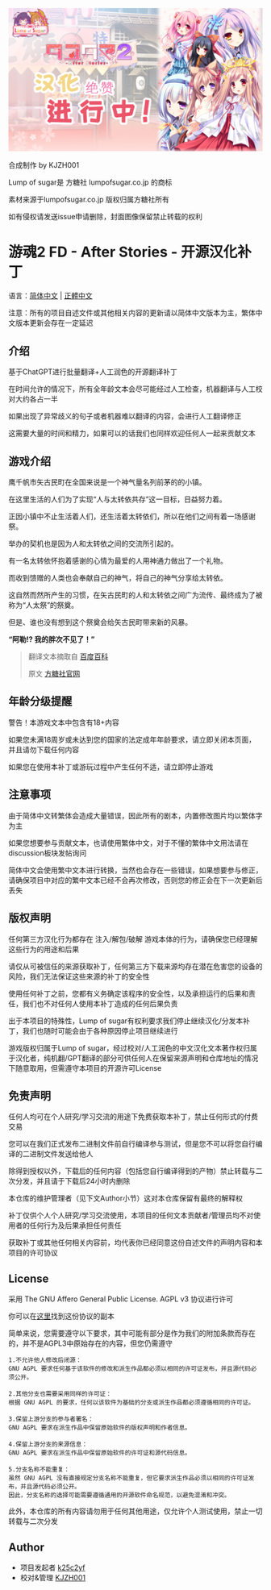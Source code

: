 ![封面](cover%20by%20KJZH001.png)

合成制作 by KJZH001

Lump of sugar是 方糖社 lumpofsugar.co.jp 的商标

素材来源于lumpofsugar.co.jp 版权归属方糖社所有

如有侵权请发送issue申请删除，封面图像保留禁止转载的权利

# 游魂2 FD - After Stories -  开源汉化补丁

语言：[简体中文](readme.md) | [正體中文](readme_zh-TW.md)

注意：所有的项目自述文件或其他相关内容的更新请以简体中文版本为主，繁体中文版本更新会存在一定延迟

## 介绍

基于ChatGPT进行批量翻译+人工润色的开源翻译补丁

在时间允许的情况下，所有全年龄文本会尽可能经过人工检查，机器翻译与人工校对大约各占一半

如果出现了异常歧义的句子或者机器难以翻译的内容，会进行人工翻译修正

这需要大量的时间和精力，如果可以的话我们也同样欢迎任何人一起来贡献文本


## 游戏介绍

鹰千帆市矢古民町在全国来说是一个神气量名列前茅的的小镇。

在这里生活的人们为了实现“人与太转依共存”这一目标，日益努力着。

正因小镇中不止生活着人们，还生活着太转依们，所以在他们之间有着一场感谢祭。

举办的契机也是因为人和太转依之间的交流所引起的。

有一名太转依怀抱着感谢的心情为最爱的人用神通力做出了一个礼物。

而收到馈赠的人类也会奉献自己的神气，将自己的神气分享给太转依。

这自然而然所产生的习惯，在矢古民町的人和太转依之间广为流传、最终成为了被称为“人太祭”的祭奠。

但是、谁也没有想到这个祭奠会给矢古民町带来新的风暴。

**“阿勒!? 我的胖次不见了！”**

> 翻译文本摘取自 [百度百科](https://baike.baidu.com/item/%E6%B8%B8%E9%AD%822%20-After%20Stories-/23558247#reference-4-24079605-wrap)
> 
> 原文 [方糖社官网](https://www.lumpofsugar.co.jp/product/tayutama2_as/story/index.html)

## 年龄分级提醒

警告！本游戏文本中包含有18+内容

如果您未满18周岁或未达到您的国家的法定成年年龄要求，请立即关闭本页面，并且请勿下载任何内容

如果您在使用本补丁或游玩过程中产生任何不适，请立即停止游戏

## 注意事项

由于简体中文转繁体会造成大量错误，因此所有的剧本，内置修改图片均以繁体字为主

如果您想要参与贡献文本，也请使用繁体中文，对于不懂的繁体中文用法请在discussion板块发帖询问

简体中文会使用繁中文本进行转换，当然也会存在一些错误，如果想要参与修正，请确保项目中对应的繁中文本已经不会再次修改，否则您的修正会在下一次更新后丢失

## 版权声明

任何第三方汉化行为都存在 注入/解包/破解 游戏本体的行为，请确保您已经理解这些行为的用途和后果

请仅从可被信任的来源获取补丁，任何第三方下载来源均存在潜在危害您的设备的风险，我们无法保证这些来源的补丁的安全性

使用任何补丁之前，您都有义务确定该程序的安全性，以及承担运行的后果和责任，我们也不对任何人使用本补丁造成的任何后果负责

出于本项目的特殊性，Lump of sugar有权利要求我们停止继续汉化/分发本补丁，我们也随时可能会由于各种原因停止项目继续进行

游戏版权归属于Lump of sugar，经过校对/人工润色的中文汉化文本著作权归属于汉化者，纯机翻/GPT翻译的部分可供任何人在保留来源声明和仓库地址的情况下随意取用，但需遵守本项目的开源许可License

## 免责声明

任何人均可在个人研究/学习交流的用途下免费获取本补丁，禁止任何形式的付费交易

您可以在我们正式发布二进制文件前自行编译参与测试，但是您不可以将您自行编译的二进制文件发送给他人

除得到授权以外，下载后的任何内容（包括您自行编译得到的产物）禁止转载与二次分发，并且请于下载后24小时内删除

本仓库的维护管理者（见下文Author小节）这对本仓库保留有最终的解释权

补丁仅供个人个人研究/学习交流使用，本项目的任何文本贡献者/管理员均不对使用者的任何行为及后果承担任何责任

获取补丁或其他任何相关内容前，均代表你已经同意这份自述文件的声明内容和本项目的许可协议

## License

采用 The GNU Affero General Public License. AGPL v3 协议进行许可

你可以在[这里](LICENSE)找到这份协议的副本

简单来说，您需要遵守以下要求，其中可能有部分是作为我们的附加条款而存在的，并不是AGPL3中原始存在的内容，但您仍需遵守

```
1.不允许他人修改后闭源：
GNU AGPL 要求任何基于该软件的修改和派生作品都必须以相同的许可证发布，并且源代码必须公开。

2.其他分支也需要采用同样的许可证：
根据 GNU AGPL 的要求，任何以该软件为基础的分支或派生作品都必须遵循相同的许可证。

3.保留上游分支的参与者署名：
GNU AGPL 要求在派生作品中保留原始软件的版权声明和作者信息。

4.保留上游分支的来源信息：
GNU AGPL 要求在派生作品中保留原始软件的许可证和源代码信息。

5.分支名称不能重复：
虽然 GNU AGPL 没有直接规定分支名称不能重复，但它要求派生作品必须以相同的许可证发布，并且源代码必须公开。
因此，分支名称的选择可能需要遵循通用的开源软件命名规范，以避免混淆和冲突。
```

此外，本仓库的所有内容请勿用于任何其他用途，仅允许个人测试使用，禁止一切转载与二次分发

## Author

- 项目发起者 [k25c2yf](https://github.com/k25c2yf)
- 校对&管理 [KJZH001](https://github.com/KJZH001)
